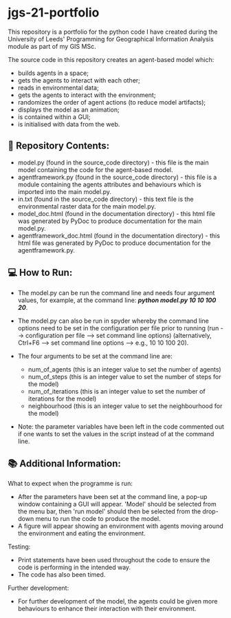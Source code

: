 # jgs-21-portfolio
This repository is a portfolio for the python code I have created during the University of Leeds' Programming for Geographical Information Analysis module as part of my GIS MSc.

The source code in this repository creates an agent-based model which:
- builds agents in a space;
- gets the agents to interact with each other;
- reads in environmental data;
- gets the agents to interact with the environment;
- randomizes the order of agent actions (to reduce model artifacts);
- displays the model as an animation;
- is contained within a GUI;
- is initialised with data from the web.

## :page_facing_up: **Repository Contents:**
- model.py (found in the source_code directory) - this file is the main model containing the code for the agent-based model.
- agentframework.py (found in the source_code directory) - this file is a module containing the agents attributes and behaviours which is imported into the main model.py.
- in.txt (found in the source_code directory) - this text file is the environmental raster data for the main model.py.
- model_doc.html (found in the documentation directory) - this html file was generated by PyDoc to produce documentation for the main model.py.
- agentframework_doc.html (found in the documentation directory) - this html file was generated by PyDoc to produce documentation for the agentframework.py.

## :computer: **How to Run:**
- The model.py can be run the command line and needs four argument values, for example, at the command line: _**python model.py 10 10 100 20**_.
- The model.py can also be run in spyder whereby the command line options need to be set in the configuration per file prior to running (run --> configuration per file
--> set command line options) (alternatively, Ctrl+F6 --> set command line options --> e.g., 10 10 100 20).
- The four arguments to be set at the command line are:
    - num_of_agents (this is an integer value to set the number of agents)
    - num_of_steps (this is an integer value to set the number of steps for the model)
    - num_of_iterations (this is an integer value to set the number of iterations for the model)
    - neighbourhood (this is an integer value to set the neighbourhood for the model)
    
- Note: the parameter variables have been left in the code commented out if one wants to set the values in the script instead of at the command line.

## :books: Additional Information:
What to expect when the programme is run:
- After the parameters have been set at the command line, a pop-up window containing a GUI will appear. 'Model' should be selected from the menu bar, then 
'run model' should then be selected from the drop-down menu to run the code to produce the model.
- A figure will appear showing an environment with agents moving around the environment and eating the environment.


Testing:
- Print statements have been used throughout the code to ensure the code is performing in the intended way.
- The code has also been timed.


Further development:
- For further development of the model, the agents could be given more behaviours to enhance their interaction with their environment.
